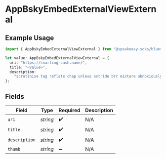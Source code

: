 # AppBskyEmbedExternalViewExternal

## Example Usage

```typescript
import { AppBskyEmbedExternalViewExternal } from "@speakeasy-sdks/bluesky/models/components";

let value: AppBskyEmbedExternalViewExternal = {
  uri: "https://snarling-cash.name/",
  title: "<value>",
  description:
    "scrutinise tag reflate chap unless astride brr mixture obnoxiously ouch",
};
```

## Fields

| Field              | Type               | Required           | Description        |
| ------------------ | ------------------ | ------------------ | ------------------ |
| `uri`              | *string*           | :heavy_check_mark: | N/A                |
| `title`            | *string*           | :heavy_check_mark: | N/A                |
| `description`      | *string*           | :heavy_check_mark: | N/A                |
| `thumb`            | *string*           | :heavy_minus_sign: | N/A                |